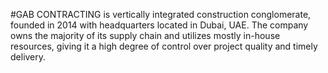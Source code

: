 #GAB CONTRACTING
is vertically integrated construction conglomerate, founded in 2014 with headquarters located in Dubai, UAE. The company owns the majority of its supply chain and utilizes mostly in-house resources, giving it a high degree of control over project quality and timely delivery.
